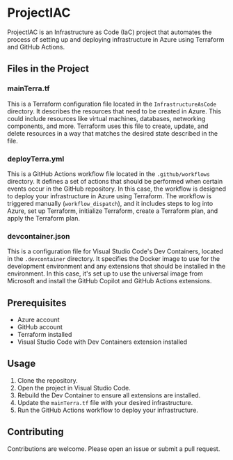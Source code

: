 # ProjectIAC

ProjectIAC is an Infrastructure as Code (IaC) project that automates the process of setting up and deploying infrastructure in Azure using Terraform and GitHub Actions.

## Files in the Project

### mainTerra.tf

This is a Terraform configuration file located in the `InfrastructureAsCode` directory. It describes the resources that need to be created in Azure. This could include resources like virtual machines, databases, networking components, and more. Terraform uses this file to create, update, and delete resources in a way that matches the desired state described in the file.

### deployTerra.yml

This is a GitHub Actions workflow file located in the `.github/workflows` directory. It defines a set of actions that should be performed when certain events occur in the GitHub repository. In this case, the workflow is designed to deploy your infrastructure in Azure using Terraform. The workflow is triggered manually (`workflow_dispatch`), and it includes steps to log into Azure, set up Terraform, initialize Terraform, create a Terraform plan, and apply the Terraform plan.

### devcontainer.json

This is a configuration file for Visual Studio Code's Dev Containers, located in the `.devcontainer` directory. It specifies the Docker image to use for the development environment and any extensions that should be installed in the environment. In this case, it's set up to use the universal image from Microsoft and install the GitHub Copilot and GitHub Actions extensions.

## Prerequisites

- Azure account
- GitHub account
- Terraform installed
- Visual Studio Code with Dev Containers extension installed

## Usage

1. Clone the repository.
2. Open the project in Visual Studio Code.
3. Rebuild the Dev Container to ensure all extensions are installed.
4. Update the `mainTerra.tf` file with your desired infrastructure.
5. Run the GitHub Actions workflow to deploy your infrastructure.

## Contributing

Contributions are welcome. Please open an issue or submit a pull request.